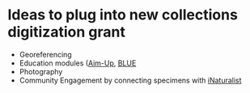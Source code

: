 # Ideas to plug into new collections digitization grant

* Georeferencing
* Education modules ([Aim-Up](http://aimup.unm.edu/), [BLUE](https://www.biodiversityliteracy.com/)
* Photography
* Community Engagement by connecting specimens with [iNaturalist](https://www.inaturalist.org/)
